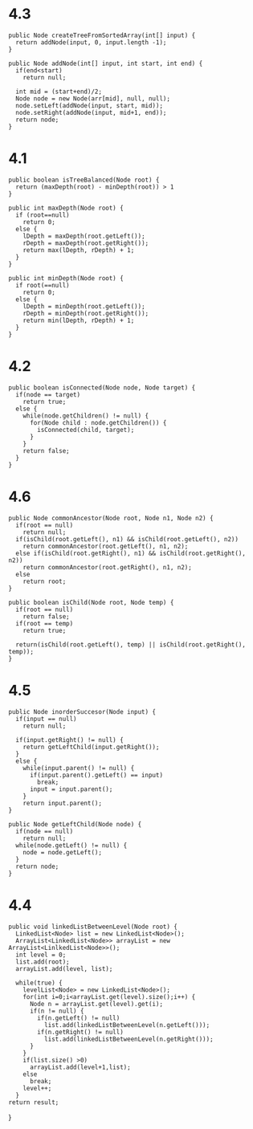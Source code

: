 4.3
===

    public Node createTreeFromSortedArray(int[] input) {
      return addNode(input, 0, input.length -1);
    }

    public Node addNode(int[] input, int start, int end) {
      if(end<start)
        return null;

      int mid = (start+end)/2;
      Node node = new Node(arr[mid], null, null);
      node.setLeft(addNode(input, start, mid));
      node.setRight(addNode(input, mid+1, end));
      return node;
    }

4.1
===

    public boolean isTreeBalanced(Node root) {
      return (maxDepth(root) - minDepth(root)) > 1
    }

    public int maxDepth(Node root) {
      if (root==null)
        return 0;
      else {
        lDepth = maxDepth(root.getLeft());
        rDepth = maxDepth(root.getRight());
        return max(lDepth, rDepth) + 1;
      }
    }
    
    public int minDepth(Node root) {
      if root(==null)
        return 0;
      else {
        lDepth = minDepth(root.getLeft());
        rDepth = minDepth(root.getRight());
        return min(lDepth, rDepth) + 1;
      }
    }

4.2
===

    public boolean isConnected(Node node, Node target) {        
      if(node == target)
        return true;
      else {
        while(node.getChildren() != null) {
          for(Node child : node.getChildren()) {
            isConnected(child, target);
          }
        }
        return false;
      }
    }



4.6
===

    public Node commonAncestor(Node root, Node n1, Node n2) {
      if(root == null)
        return null;
      if(isChild(root.getLeft(), n1) && isChild(root.getLeft(), n2))
        return commonAncestor(root.getLeft(), n1, n2);
      else if(isChild(root.getRight(), n1) && isChild(root.getRight(), n2))
        return commonAncestor(root.getRight(), n1, n2);
      else
        return root;
    }

    public boolean isChild(Node root, Node temp) {
      if(root == null)
        return false;
      if(root == temp)
        return true;

      return(isChild(root.getLeft(), temp) || isChild(root.getRight(), temp));
    }

4.5
===

    public Node inorderSuccesor(Node input) {
      if(input == null)
        return null;

      if(input.getRight() != null) {
        return getLeftChild(input.getRight());
      }
      else {
        while(input.parent() != null) {
          if(input.parent().getLeft() == input)
            break;
          input = input.parent();
        }
        return input.parent();
    }

    public Node getLeftChild(Node node) {
      if(node == null)
        return null;
      while(node.getLeft() != null) {
        node = node.getLeft();
      }
      return node;
    }

4.4
===

    public void linkedListBetweenLevel(Node root) {
      LinkedList<Node> list = new LinkedList<Node>();
      ArrayList<LinkedList<Node>> arrayList = new ArrayList<LinlkedList<Node>>();
      int level = 0;
      list.add(root);
      arrayList.add(level, list);

      while(true) {
        levelList<Node> = new LinkedList<Node>();
        for(int i=0;i<arrayList.get(level).size();i++) {
          Node n = arrayList.get(level).get(i);
          if(n != null) {
            if(n.getLeft() != null)
              list.add(linkedListBetweenLevel(n.getLeft()));
            if(n.getRight() != null)
              list.add(linkedListBetweenLevel(n.getRight()));
          }
        }
        if(list.size() >0)
          arrayList.add(level+1,list);
        else
          break;
        level++;
      }
    return result;
  }